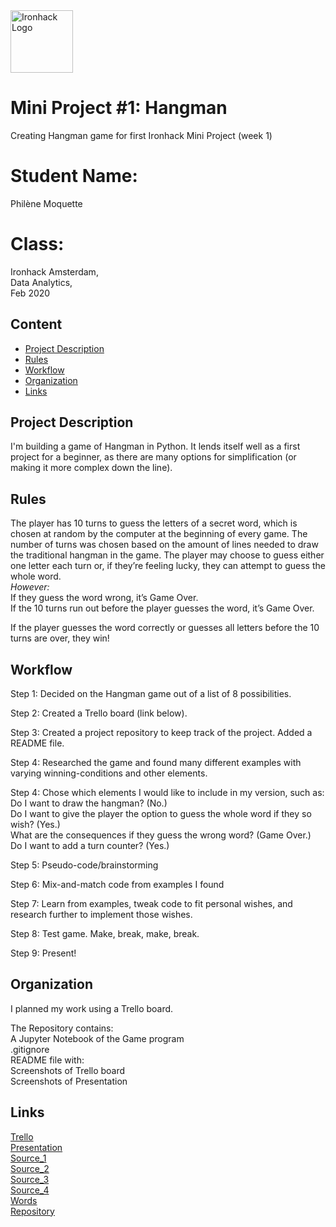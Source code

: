 <img src="https://bit.ly/2VnXWr2" alt="Ironhack Logo" width="100"/>


# Mini Project #1: Hangman
Creating Hangman game for first Ironhack Mini Project (week 1)

# Student Name:
Philène Moquette

# Class:
Ironhack Amsterdam,<br/>
Data Analytics,<br/>
Feb 2020

## Content
- [Project Description](#project-description)
- [Rules](#rules)
- [Workflow](#workflow)
- [Organization](#organization)
- [Links](#links)

## Project Description
I'm building a game of Hangman in Python. It lends itself well as a first project for a beginner, as there are many options for simplification (or making it more complex down the line). 

## Rules
The player has 10 turns to guess the letters of a secret word, which is chosen at random by the computer at the beginning of every game. The number of turns was chosen based on the amount of lines needed to draw the traditional hangman in the game. 
The player may choose to guess either one letter each turn or, if they’re feeling lucky, they can attempt to guess the whole word.<br/>
*However:*<br/>
If they guess the word wrong, it’s Game Over.<br/>
If the 10 turns run out before the player guesses the word, it’s Game Over.<br/> 

If the player guesses the word correctly or guesses all letters before the 10 turns are over, they win!


## Workflow
Step 1: 
Decided on the Hangman game out of a list of 8 possibilities. 

Step 2: 
Created a Trello board (link below).

Step 3:
Created a project repository to keep track of the project. Added a README file.  

Step 4: 
Researched the game and found many different examples with varying winning-conditions and other elements. 

Step 4:
Chose which elements I would like to include in my version, such as:<br/> 
Do I want to draw the hangman? (No.)<br/> 
Do I want to give the player the option to guess the whole word if they so wish? (Yes.)<br/> 
What are the consequences if they guess the wrong word? (Game Over.)<br/> 
Do I want to add a turn counter? (Yes.)<br/>

Step 5:
Pseudo-code/brainstorming

Step 6:
Mix-and-match code from examples I found

Step 7:
Learn from examples, tweak code to fit personal wishes, and research further to implement those wishes. 

Step 8:
Test game. Make, break, make, break. 

Step 9:
Present!

## Organization
I planned my work using a Trello board. 

The Repository contains:<br/>
A Jupyter Notebook of the Game program<br/>
.gitignore<br/>
README file with:<br/>
  Screenshots of Trello board<br/>
  Screenshots of Presentation<br/>

## Links

[Trello](https://trello.com/b/alnsay8Z/mini-project-week-1)<br/>
[Presentation](https://docs.google.com/presentation/d/168x74CakIueAGeooN758kibZU5kAeyqgnVUntHutgZ4/edit?usp=sharing)<br/>
[Source_1](https://www.youtube.com/watch?time_continue=44&v=5aAkDVXxNhk&feature=emb_logo)<br/> 
[Source_2](https://www.pythonforbeginners.com/code-snippets-source-code/game-hangman)<br/> 
[Source_3](https://stackoverflow.com/questions/34089537/python-how-to-check-if-user-input-is-a-string)<br/> 
[Source_4](https://stackoverflow.com/questions/4288973/whats-the-difference-between-s-and-d-in-python-string-formatting)<br/> 
[Words](https://www.hangmanwords.com/words)<br/> 
[Repository](https://github.com/PMoquette/Mini_Project_1/)<br/> 



  
